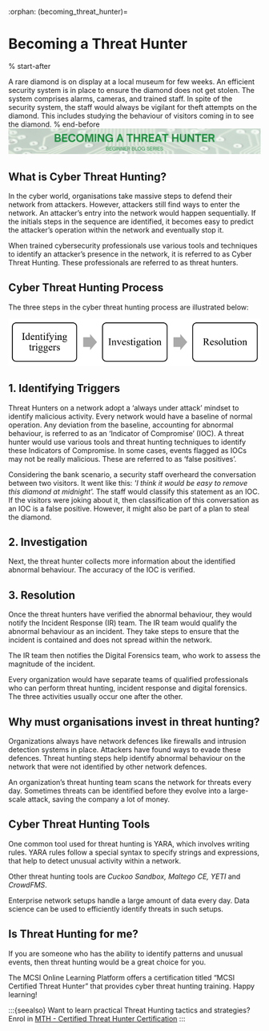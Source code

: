:orphan:
(becoming_threat_hunter)=

# Becoming a Threat Hunter

% start-after

A rare diamond is on display at a local museum for few weeks. An efficient security system is in place to ensure the diamond does not get stolen. The system comprises alarms, cameras, and trained staff. In spite of the security system, the staff would always be vigilant for theft attempts on the diamond. This includes studying the behaviour of visitors coming in to see the diamond.
% end-before
<img src="images/becoming-a-threat-hunter.png" alt="Becoming a Threat Hunter"/>

## What is Cyber Threat Hunting?

In the cyber world, organisations take massive steps to defend their network from attackers. However, attackers still find ways to enter the network. An attacker’s entry into the network would happen sequentially. If the initials steps in the sequence are identified, it becomes easy to predict the attacker’s operation within the network and eventually stop it.

When trained cybersecurity professionals use various tools and techniques to identify an attacker’s presence in the network, it is referred to as Cyber Threat Hunting. These professionals are referred to as threat hunters.

## Cyber Threat Hunting Process

The three steps in the cyber threat hunting process are illustrated below:

<img src="images/threat-hunting-process.PNG" alt="Threat Hunting Process"/>

## 1. Identifying Triggers

Threat Hunters on a network adopt a ‘always under attack’ mindset to identify malicious activity. Every network would have a baseline of normal operation. Any deviation from the baseline, accounting for abnormal behaviour, is referred to as an ‘Indicator of Compromise’ (IOC). A threat hunter would use various tools and threat hunting techniques to identify these Indicators of Compromise. In some cases, events flagged as IOCs may not be really malicious. These are referred to as ‘false positives’.

Considering the bank scenario, a security staff overheard the conversation between two visitors. It went like this: _'I think it would be easy to remove this diamond at midnight'._ The staff would classify this statement as an IOC. If the visitors were joking about it, then classification of this conversation as an IOC is a false positive. However, it might also be part of a plan to steal the diamond.

## 2. Investigation

Next, the threat hunter collects more information about the identified abnormal behaviour. The accuracy of the IOC is verified.

## 3. Resolution

Once the threat hunters have verified the abnormal behaviour, they would notify the Incident Response (IR) team. The IR team would qualify the abnormal behaviour as an incident. They take steps to ensure that the incident is contained and does not spread within the network.

The IR team then notifies the Digital Forensics team, who work to assess the magnitude of the incident.

Every organization would have separate teams of qualified professionals who can perform threat hunting, incident response and digital forensics. The three activities usually occur one after the other.

## Why must organisations invest in threat hunting?

Organizations always have network defences like firewalls and intrusion detection systems in place. Attackers have found ways to evade these defences. Threat hunting steps help identify abnormal behaviour on the network that were not identified by other network defences.

An organization’s threat hunting team scans the network for threats every day. Sometimes threats can be identified before they evolve into a large-scale attack, saving the company a lot of money.

## Cyber Threat Hunting Tools

One common tool used for threat hunting is YARA, which involves writing rules. YARA rules follow a special syntax to specify strings and expressions, that help to detect unusual activity within a network.

Other threat hunting tools are _Cuckoo Sandbox, Maltego CE, YETI_ and _CrowdFMS_.

Enterprise network setups handle a large amount of data every day. Data science can be used to efficiently identify threats in such setups.

## Is Threat Hunting for me?

If you are someone who has the ability to identify patterns and unusual events, then threat hunting would be a great choice for you.

The MCSI Online Learning Platform offers a certification titled “MCSI Certified Threat Hunter” that provides cyber threat hunting training. Happy learning!

:::{seealso}
Want to learn practical Threat Hunting tactics and strategies? Enrol in [MTH - Certified Threat Hunter Certification](https://www.mosse-institute.com/certifications/mth-certified-threat-hunter.html)
:::
